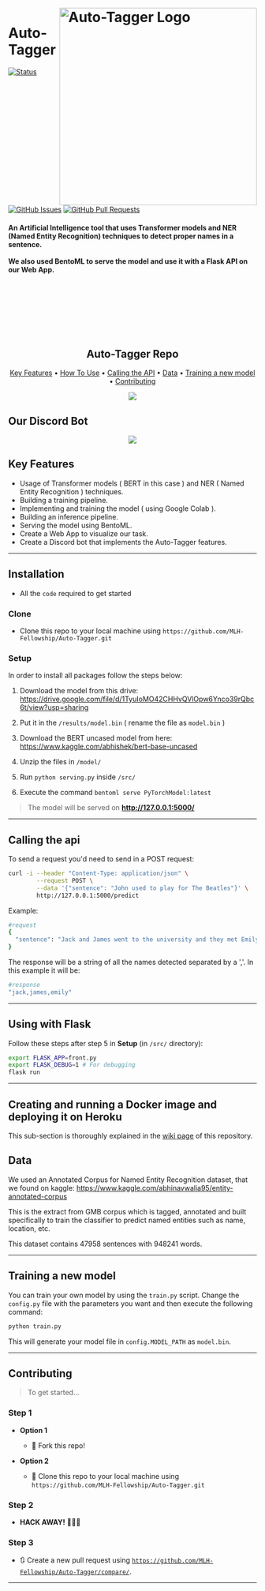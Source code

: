 <h1 align="left">
  <br>
 <a href="https://neghlbouh.now.sh/">
    <img src="https://i.imgur.com/llRw5MA.png" align="right" height=400px title="Auto-Tagger" alt="Auto-Tagger Logo">
</a>
  <br>
  Auto-Tagger
  <br>
</h1>

[![Status](https://img.shields.io/badge/status-active-success.svg)]()
[![GitHub Issues](https://img.shields.io/github/issues/MLH-Fellowship/Auto-Tagger.svg)](https://github.com/MLH-Fellowship/Auto-Tagger/issues)
[![GitHub Pull Requests](https://img.shields.io/github/issues-pr/MLH-Fellowship/Auto-Tagger.svg)](https://github.com/MLH-Fellowship/Auto-Tagger/pulls)

<h4 align="left">An Artificial Intelligence tool that uses Transformer models and NER (Named Entity Recognition) techniques to detect proper names in a sentence. <br><br>
We also used BentoML to serve the model and use it with a Flask API on our Web App.</h4>

<br><br><br><br><br><br>

<h2 align="center">Auto-Tagger Repo</h2>

<p align="center">
  <a href="#Key-Features">Key Features</a> •
  <a href="#installation">How To Use</a> •
  <a href="#calling-the-api">Calling the API</a> •
  <a href="#data">Data</a> •
  <a href="#training-a-new-model">Training a new model</a> •
  <a href="#contributing">Contributing</a>
</p>

<p align="center">
<img src="https://i.imgur.com/7wWrjNS.gif" >
</p>

## Our Discord Bot
<p align="center">
<img src="https://i.imgur.com/tdKFxwr.gif" >
</p>

## Key Features 

* Usage of Transformer models ( BERT in this case ) and NER ( Named Entity Recognition ) techniques.
* Building a training pipeline.
* Implementing and training the model ( using Google Colab ).
* Building an inference pipeline.
* Serving the model using BentoML.
* Create a Web App to visualize our task.
* Create a Discord bot that implements the Auto-Tagger features.

-------

## Installation

- All the `code` required to get started

### Clone

- Clone this repo to your local machine using `https://github.com/MLH-Fellowship/Auto-Tagger.git`

### Setup

In order to install all packages follow the steps below:

1. Download the model from this drive: https://drive.google.com/file/d/1TyuIoMO42CHHvQVlOpw6Ynco39rQbc6t/view?usp=sharing

2. Put it in the `/results/model.bin` ( rename the file as `model.bin` )

3. Download the BERT uncased model from here: https://www.kaggle.com/abhishek/bert-base-uncased

4. Unzip the files in `/model/`

5. Run `python serving.py` inside `/src/`

6. Execute the command `bentoml serve PyTorchModel:latest`

> The model will be served on **http://127.0.0.1:5000/**

-------

## Calling the api
To send a request you'd need to send in a POST request:

```bash
curl -i --header "Content-Type: application/json" \
        --request POST \
        --data '{"sentence": "John used to play for The Beatles"}' \
        http://127.0.0.1:5000/predict
```

Example:

```bash
#request
{ 
  "sentence": "Jack and James went to the university and they met Emily"
}
```

The response will be a string of all the names detected separated by a ','. In this example it will be:

```bash
#response
"jack,james,emily"
```

-------

## Using with Flask
Follow these steps after step 5 in **Setup** (in `/src/` directory):

```bash
export FLASK_APP=front.py
export FLASK_DEBUG=1 # For debugging
flask run
```

-------

## Creating and running a Docker image and deploying it on Heroku
This sub-section is thoroughly explained in the [wiki page](https://github.com/MLH-Fellowship/Auto-Tagger/wiki) of this repository.

## Data
We used an Annotated Corpus for Named Entity Recognition dataset, that we found on kaggle: https://www.kaggle.com/abhinavwalia95/entity-annotated-corpus

This is the extract from GMB corpus which is tagged, annotated and built specifically to train the classifier to predict named entities such as name, location, etc.

This dataset contains 47958 sentences with 948241 words.

-------
## Training a new model
You can train your own model by using the `train.py` script.
Change the `config.py` file with the parameters you want and then execute the following command:

```bash
python train.py
```
This will generate your model file in `config.MODEL_PATH` as `model.bin`.

-------

## Contributing

> To get started...

### Step 1

- **Option 1**
    - 🍴 Fork this repo!

- **Option 2**
    - 👯 Clone this repo to your local machine using `https://github.com/MLH-Fellowship/Auto-Tagger.git`

### Step 2

- **HACK AWAY!** 🔨🔨🔨

### Step 3

- 🔃 Create a new pull request using <a href="https://github.com/MLH-Fellowship/Auto-Tagger/compare/" target="_blank">`https://github.com/MLH-Fellowship/Auto-Tagger/compare/`</a>.

---
